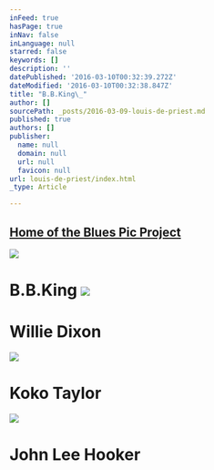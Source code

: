 ```yaml
---
inFeed: true
hasPage: true
inNav: false
inLanguage: null
starred: false
keywords: []
description: ''
datePublished: '2016-03-10T00:32:39.272Z'
dateModified: '2016-03-10T00:32:38.847Z'
title: "B.B.King\_"
author: []
sourcePath: _posts/2016-03-09-louis-de-priest.md
published: true
authors: []
publisher:
  name: null
  domain: null
  url: null
  favicon: null
url: louis-de-priest/index.html
_type: Article

---
```

## [Home of the Blues Pic Project][0]
![](https://the-grid-user-content.s3-us-west-2.amazonaws.com/83e9962b-50d5-4deb-b8a7-5fce20b608d6.jpg)

# B.B.King ![](https://the-grid-user-content.s3-us-west-2.amazonaws.com/d921b2c4-70fd-43c0-8b65-9e2f18edf088.jpg)

# Willie Dixon
![](https://the-grid-user-content.s3-us-west-2.amazonaws.com/0e098d64-99ca-493d-bf98-262fea7c6dfb.jpg)

# Koko Taylor
![](https://the-grid-user-content.s3-us-west-2.amazonaws.com/5dbb8c3d-277d-4def-91b6-39a686b477ab.jpg)

# John Lee Hooker

[0]: null